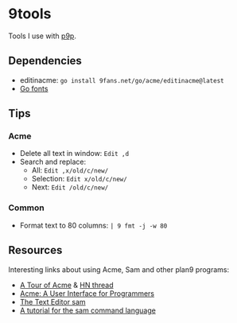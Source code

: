 # 9tools

Tools I use with [p9p](https://github.com/9fans/plan9port).

## Dependencies

- editinacme: `go install 9fans.net/go/acme/editinacme@latest`
- [Go fonts](https://go.dev/blog/go-fonts)

## Tips

### Acme

- Delete all text in window: `Edit ,d`
- Search and replace:
	- All: `Edit ,x/old/c/new/`
	- Selection: `Edit x/old/c/new/`
	- Next: `Edit /old/c/new/`

### Common

- Format text to 80 columns: `| 9 fmt -j -w 80`

## Resources

Interesting links about using Acme, Sam and other plan9 programs:

- [A Tour of Acme](https://research.swtch.com/acme) & [HN thread](https://news.ycombinator.com/item?id=10957576)
- [Acme: A User Interface for Programmers](https://research.swtch.com/acme.pdf)
- [The Text Editor sam](https://research.swtch.com/sam.pdf)
- [A tutorial for the sam command language](http://doc.cat-v.org/bell_labs/sam_lang_tutorial/sam_tut.pdf)
